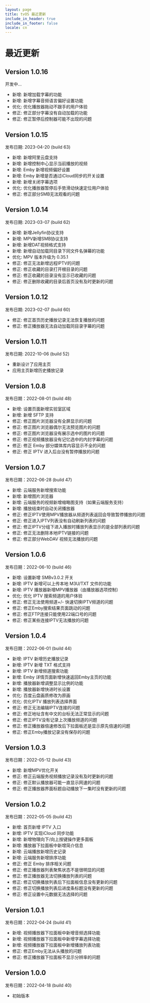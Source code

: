 ```yaml
---
layout: page
title: tvOS 最近更新
include_in_header: true
include_in_footer: false
locale: cn
---
```


# 最近更新

## **Version 1.0.16**

开发中...

- 新增: 新增加载字幕的功能
- 新增: 新增字幕音频语言偏好设置功能
- 优化: 优化播放器拖动不跟手的用户体验
- 修正: 修正部分字幕没有自动加载的功能
- 修正: 修正暂停后控制器可能不出现的问题


## **Version 1.0.15**

发布日期: 2023-04-20 (build 63) 

- 新增: 新增阿里云盘支持
- 新增: 新增控制中心显示当前播放的视频
- 新增: Emby 新增视频偏好设置
- 新增: Emby 新增是否通过iCloud同步的开关设置
- 新增: 新增关闭字幕选项
- 优化: 优化播放器暂停后手势滑动快速定位用户体验
- 修正: 修正部分SMB无法观看的问题

## **Version 1.0.14**

发布日期: 2023-03-07 (build 62) 

- 新增: 新增Jellyfin协议支持
- 新增: MPV新增SMB协议支持
- 新增: 新增DAT视频格式支持
- 新增: 新增自动加载同目录下同文件名弹幕的功能
- 优化: MPV 版本升级为 0.35.1
- 修正: 修正无法新增远程IPTV的问题
- 修正: 修正收藏的目录打开根目录的问题
- 修正: 修正收藏的目录没有显示已收藏的问题
- 修正: 修正删除收藏的目录后首页没有及时更新的问题

## **Version 1.0.12**

发布日期: 2023-02-07 (build 60) 

- 修正: 修正首页历史播放记录无法恢复播放的问题
- 修正: 修正播放器无法自动加载同目录字幕的问题

## **Version 1.0.11**

发布日期: 2022-10-06 (build 52) 

- 重新设计了应用主页
- 应用主页新增历史播放记录

## **Version 1.0.8**

发布日期：2022-08-01 (build 48)

- 新增: 设置页面新增实验室区域
- 新增: 新增 SFTP 支持
- 修正: 修正图片浏览器没有全屏显示的问题
- 修正: 修正图片浏览器偶尔无法预览图片的问题
- 修正: 修正图片浏览器没有展示选中的图片的问题
- 修正: 修正视频播放器没有记忆选中的内封字幕的问题
- 修正: 修正 Emby 部分媒体库内容显示不全的问题
- 修正: 修正 IPTV 进入后台没有暂停播放的问题

## **Version 1.0.7**

发布日期：2022-06-28 (build 47)

- 新增: 云端服务新增搜索功能
- 新增: 新增图片浏览器
- 新增: 云端服务的视频新增缩略图支持（如果云端服务支持）
- 新增: 播放结束时自动关闭播放器
- 修正: 修正IPTV使用MPV播放器从频道列表返回会导致暂停播放的问题
- 修正: 修正进入IPTV列表没有自动刷新列表的问题
- 修正: 修正IPTV分组下进入播放时播放列表显示的是全部列表的问题
- 修正: 修正无法删除本地IPTV链接的问题
- 修正: 修正部分WebDAV 视频无法播放的问题

## **Version 1.0.6**

发布日期：2022-06-10 (build 46)

- 新增: 设置新增 SMBv3.0.2 开关
- 新增: IPTV 新增可以上传本地 M3U/TXT 文件的功能
- 新增: IPTV 播放器新增MPV播放器（由播放器选项控制）
- 优化: 优化 IPTV 搜索频道的用户体验
- 修正: 修正无法使用频道+/- 快速切换IPTV频道的问题
- 修正: 修正Emby搜索结果页面跳动的问题
- 修正: 修正FTP连接只能使用22端口号的问题
- 修正: 修正某些连接IPTV无法播放的问题


## **Version 1.0.4**

发布日期：2022-06-01 (build 44)

- 新增: IPTV 新增历史播放记录
- 新增: IPTV 新增 TXT 格式支持 
- 新增: IPTV 新增频道搜索功能
- 新增: Emby 详情页面新增快速返回Emby主页的功能
- 新增: 播放器新增调整显示比例的功能
- 新增: 播放器新增快进时长设置
- 优化: 百度云盘画质修改为原画 
- 优化: 优化IPTV 播放列表选择界面
- 修正: 修正无法编辑IPTV连接的问题
- 修正: 修正地址含有中文的台标无法正常显示的问题
- 修正: 修正IPTV没有记录上次播放频道的问题
- 修正: 修正播放器倍速修改后下拉面板还是显示原先倍速的问题
- 修正: 修正Emby播放记录没有保存的问题

## **Version 1.0.3**

发布日期：2022-05-12 (build 43)

- 新增: 新增MPV优化开关
- 修正: 修正云端服务视频播放记录没有及时更新的问题
- 修正: 修正默认播放器可能一直显示网速的问题
- 修正: 修正播放器界面标题自动播放下一集时没有更新的问题

## **Version 1.0.2**

发布日期：2022-05-05 (build 42)

- 新增: 首页新增 IPTV 入口
- 新增: IPTV 实现iCloud 同步功能
- 新增: 新增物理向下/向上按键操作更多面板
- 新增: 播放器下拉面板中新增简介信息
- 新增: 云端播放新增历史记录
- 新增: 云端服务新增排序功能
- 修正: 修正 Emby 排序相关问题
- 修正: 修正播放器列表聚焦状态不是很明显的问题
- 修正: 修正播放器无法切换播放列表的问题
- 修正: 修正切换播放列表后下拉面板信息没有更新的问题
- 修正: 修正切换播放列表后进度条标题没有更新的问题
- 修正: 修正设置中元数据无法选择的问题

## **Version 1.0.1**

发布日期：2022-04-24 (build 41)

- 新增: 视频播放器下拉面板中新增音频选择功能
- 新增: 视频播放器下拉面板中新增字幕选择功能
- 新增: 视频播放器下拉面板中新增播放列表功能
- 修正: 修正Emby无法从头播放的问题
- 修正: 修正播放器下拉面板不显示分辨率的问题


## **Version 1.0.0**

发布日期：2022-04-18 (build 40)

- 初始版本